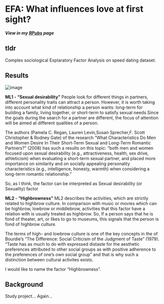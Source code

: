 # EFA: What influences love at first sight?
***View in my [RPubs](https://rpubs.com/tim_toothed/1123186) page***

## tldr
Complex sociological Explaratory Factor Analysis on speed dating dataset. 

## Results 

![image](https://github.com/tim-toothed/Portfolio_Projects/assets/148921597/dda85068-2ef1-4193-a46d-87b3111684d4)

**ML1 - “Sexual desirability”**
People look for different things in partners, different personality traits can attract a person. However, it is worth taking into account what kind of relationship a person wants: long-term for building a family, living together, or short-term to satisfy sexual needs.Since the goals during the search for a partner are different, the focus of attention will be aimed at different qualities of a person.

The authors (Pamela C. Regan, Lauren Levin,Susan Sprecher,F. Scott Christopher & Rodney Gate) of the research “What Characteristics Do Men and Women Desire In Their Short-Term Sexual and Long-Term Romantic Partners?” (2008) has such a results on this topic: “both men and women focused upon sexual desirability (e.g., attractiveness, health, sex drive, athleticism) when evaluating a short-term sexual partner, and placed more importance on similarity and on socially appealing personality characteristics (e.g., intelligence, honesty, warmth) when considering a long-term romantic relationship.”

So, as I think, the factor can be interpreted as Sexual desirability (or Sexuality) factor

**ML2 - “Highbrowness”**
ML2 describes the activities, which are strictly related to highbrow culture. In comparison with music or movies which can be highbrow, lowbrow or middlebrow, activities that this factor have a relation with is usually treated as highbrow. So, If a person says that he is fond of theater, art, or likes to go to museums, this signals that the person is fond of highbrow culture.

The terms of high- and lowbrow culture is one of the key concepts in the of Bourdie’s “The Difference: Social Criticism of the Judgment of Taste” (1979). “Taste has as much to do with expressed distaste for the aesthetic preferences attributed to other social groups as with positive adherence to the preferences of one’s own social group” and that is why such a distinction between cultural activites exists.

I would like to name the factor “Highbrowness”.

## Background
Study project... Again...
